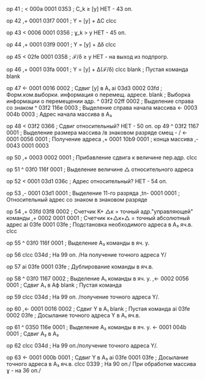 op 41    ;
< 	000a 0001 0353    ; C_k ≥ [y] НЕТ - 43 оп.

op 42
,+ 	0001 03f7 0001    ; Y = [y] + ΔC
clcc

op 43
< 	0006 0001 0356    ; ɣ_k > y НЕТ - 45 оп.

op 44
,+ 	0001 03f9 0001    ; Y = [y] + Δδ
clcc

op 45
< 	02fe 0001 0358    ; ℱ/δ ≥ y НЕТ - на выход из подпрогр.

op 46
,+ 	0001 03fa 0001    ; Y = [y] + Δ(ℱ/δ)
clcc
blank    ; Пустая команда
blank

op 47
<- 	0001 0016 0002    ; Сдвиг [y] в А₁
ai 	03d3 0002 03fd    ; Форм.ком.выборки. информация о перемещ. адресе.
blank                 ; Выборка информации о перемещении адр.
^ 	03f2 02ff 0002    ; Выделение справа со знаком
^ 	03f2 116e 0003    ; Выделение справа начала массива
<- 	0003 004b 0003    ; Адрес начала массива в А₃

op 48
< 		 03f2 0366    ; Сдвиг относительный? НЕТ - 50 оп.
op 49
^ 	03f2 1167 0001    ; Выделение размера массива /в знаковом разряде смещ - /
<- 	0001 0056 0001    ; Получение адреса
,+ 	0001 10b9 0001    ; конца массива
,- 	0043 0001 0003


op 50
,+ 	0003 0002 0001    ; Прибавление сдвига к величине пер.адр.
clcc

op 51
^ 	03f0 116f 0001    ; Выделение величине △ относительного адреса

op 52
< 	0001 03d1 036c    ; Адрес относительный? НЕТ - 54 оп.

op 53
,- 	 0001 03d1 0001    ; Выделение 11-го разряда
,tn- 0001 	   0001    ; Относительный адрес со знаком в знаковом разряде

op 54
,+ 	 03fd 03f8 0002    ; Счетчик K+ △к = точный адр."управляющей" команды
,+ 	 0002 0001 0001    ; Счетчик к+△к+△ = точный абсолютный адрес
ai 	 03fe 0001 03fe    ; Подстановка необходимого адреса в А₃ яч.в.
clcc

op 55
^ 	 03f0 116f 0001    ; Выделение А₃ команды в яч. у.

op 56
clcc 		   034d    ; На 99 оп. /На получение точного адреса Y/

op 57
ai 	 03fe 0001 03fe    ; Дублирование команды в яч.в.

op 58
^ 	 03f0 1167 0002    ; Выделение А₁ команды в яч. у.
,<-  0002 0056 0001    ; Сдвиг А₁ в Аф
blank                  ; Пустая команда    

op 59
clcc 		   034d    ; На 99 оп. /получение точного адреса Y/.

op 60
,<-  0001 0016 0002    ; Сдвиг Y в А₁
blank                  ; Пустая команда
ai 	 03fe 0002 03fe    ; Досылание точного адреса Y в А₁ яч.в.

op 61
^ 	 0350 116e 0001    ; Выделение А₂ команды в яч. у.
<- 	 0001 004b 0001    ; Сдвиг А₂ в А₃

op 62
clcc 		   034d    ; На 99 оп./получение точного адреса Y/.

op 63
<- 	 0001 000b 0001    ; Сдвиг Y в А₃
ai 	 03fe 0001 03fe    ; Досылание точного адреса в А₃ яч.в.
clcc 		   0339    ; На 90 оп./ При обработке массива ɣ - на 36 оп./ 